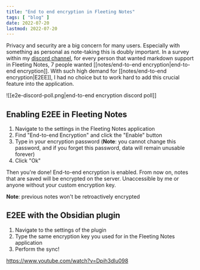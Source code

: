 ```yaml
---
title: "End to end encryption in Fleeting Notes"
tags: [ "blog" ]
date: 2022-07-20
lastmod: 2022-07-20
---
```

Privacy and security are a big concern for many users. Especially with something as personal as note-taking this is doubly important. In a survey within my [discord channel](https://discord.gg/xrj6yuGNmx), for every person that wanted markdown support in Fleeting Notes, 7 people wanted [[notes/end-to-end encryption|end-to-end encryption]]. With such high demand for [[notes/end-to-end encryption|E2EE]], I had no choice but to work hard to add this crucial feature into the application.

![[e2e-discord-poll.png|end-to-end encryption discord poll]]

## Enabling E2EE in Fleeting Notes
1. Navigate to the settings in the Fleeting Notes application 
2. Find "End-to-end Encryption" and click the "Enable" button
3. Type in your encryption password (**Note**: you cannot change this password, and if you forget this password, data will remain unusable forever)
4. Click "Ok"

Then you're done! End-to-end encryption is enabled. From now on, notes that are saved will be encrypted on the server. Unaccessible by me or anyone without your custom encryption key. 

**Note**: previous notes won't be retroactively encrypted

## E2EE with the Obsidian plugin
1. Navigate to the settings of the plugin
2. Type the same encryption key you used for in the Fleeting Notes application
3. Perform the sync!


https://www.youtube.com/watch?v=Dpih3dlu098
